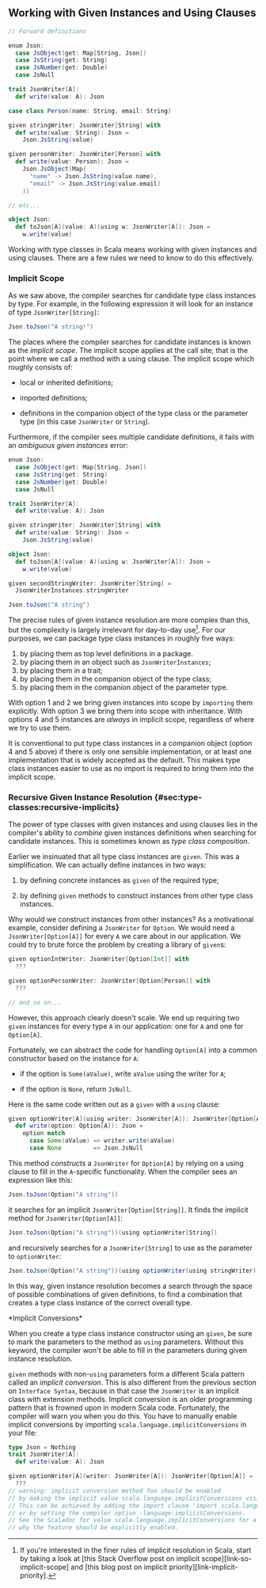 ## Working with Given Instances and Using Clauses

```scala mdoc:invisible
// Forward definitions

enum Json:
  case JsObject(get: Map[String, Json])
  case JsString(get: String)
  case JsNumber(get: Double)
  case JsNull

trait JsonWriter[A]:
  def write(value: A): Json

case class Person(name: String, email: String)

given stringWriter: JsonWriter[String] with
  def write(value: String): Json =
    Json.JsString(value)

given personWriter: JsonWriter[Person] with
  def write(value: Person): Json =
    Json.JsObject(Map(
      "name" -> Json.JsString(value.name),
      "email" -> Json.JsString(value.email)
    ))

// etc...

object Json:
  def toJson[A](value: A)(using w: JsonWriter[A]): Json =
    w.write(value)
```

Working with type classes in Scala means
working with given instances and using clauses.
There are a few rules we need to know to do this effectively.

### Implicit Scope

As we saw above, the compiler searches
for candidate type class instances by type.
For example, in the following expression
it will look for an instance of type
`JsonWriter[String]`:

```scala mdoc:silent
Json.toJson("A string!")
```

The places where the compiler searches for candidate instances
is known as the *implicit scope*.
The implicit scope applies at the call site;
that is the point where we call a method with a using clause.
The implicit scope which roughly consists of:

- local or inherited definitions;

- imported definitions;

- definitions in the companion object
  of the type class or the parameter type
  (in this case `JsonWriter` or `String`).

Furthermore, if the compiler sees multiple candidate definitions,
it fails with an *ambiguous given instances* error:

```scala mdoc:invisible:reset-object
enum Json:
  case JsObject(get: Map[String, Json])
  case JsString(get: String)
  case JsNumber(get: Double)
  case JsNull

trait JsonWriter[A]:
  def write(value: A): Json

given stringWriter: JsonWriter[String] with
  def write(value: String): Json =
    Json.JsString(value)

object Json:
  def toJson[A](value: A)(using w: JsonWriter[A]): Json =
    w.write(value)
```
```scala mdoc:fail
given secondStringWriter: JsonWriter[String] =
  JsonWriterInstances.stringWriter

Json.toJson("A string")
```

The precise rules of given instance resolution are more complex than this,
but the complexity is largely irrelevant for day-to-day use[^implicit-search].
For our purposes, we can package type class instances in roughly five ways:

1. by placing them as top level definitions in a package.
2. by placing them in an object such as `JsonWriterInstances`;
3. by placing them in a trait;
4. by placing them in the companion object of the type class;
5. by placing them in the companion object of the parameter type.

With option 1 and 2 we bring given instances into scope by `importing` them explicitly.
With option 3 we bring them into scope with inheritance.
With options 4 and 5 instances are *always* in implicit scope,
regardless of where we try to use them.

It is conventional to put type class instances in a companion object (option 4 and 5 above)
if there is only one sensible implementation,
or at least one implementation that is widely accepted as the default.
This makes type class instances easier to use
as no import is required to bring them into the implicit scope.

[^implicit-search]: If you're interested in the finer rules of implicit resolution in Scala,
start by taking a look at [this Stack Overflow post on implicit scope][link-so-implicit-scope]
and [this blog post on implicit priority][link-implicit-priority].


### Recursive Given Instance Resolution {#sec:type-classes:recursive-implicits}

The power of type classes with given instances and using clauses lies in
the compiler's ability to *combine* given instances definitions
when searching for candidate instances.
This is sometimes known as *type class composition*.

Earlier we insinuated that all type class instances
are `given`. This was a simplification.
We can actually define instances in two ways:

1. by defining concrete instances as
   `given` of the required type;

2. by defining `given` methods to
   construct instances from other type class instances.

Why would we construct instances from other instances?
As a motivational example,
consider defining a `JsonWriter` for `Option`.
We would need a `JsonWriter[Option[A]]`
for every `A` we care about in our application.
We could try to brute force the problem by creating
a library of `given`s:

```scala
given optionIntWriter: JsonWriter[Option[Int]] with
  ???

given optionPersonWriter: JsonWriter[Option[Person]] with
  ???

// and so on...
```

However, this approach clearly doesn't scale.
We end up requiring two `given` instances
for every type `A` in our application:
one for `A` and one for `Option[A]`.

Fortunately, we can abstract the code for handling `Option[A]`
into a common constructor based on the instance for `A`:

- if the option is `Some(aValue)`,
  write `aValue` using the writer for `A`;

- if the option is `None`, return `JsNull`.

Here is the same code written out as a `given` with a `using` clause:

```scala mdoc:silent
given optionWriter[A](using writer: JsonWriter[A]): JsonWriter[Option[A]] with
  def write(option: Option[A]): Json =
    option match
      case Some(aValue) => writer.write(aValue)
      case None         => Json.JsNull
```

This method *constructs* a `JsonWriter` for `Option[A]` by
relying on a using clause to
fill in the `A`-specific functionality.
When the compiler sees an expression like this:

```scala mdoc:silent
Json.toJson(Option("A string"))
```

it searches for an implicit `JsonWriter[Option[String]]`.
It finds the implicit method for `JsonWriter[Option[A]]`:

```scala mdoc:silent
Json.toJson(Option("A string"))(using optionWriter[String])
```

and recursively searches for a `JsonWriter[String]`
to use as the parameter to `optionWriter`:

```scala mdoc:silent
Json.toJson(Option("A string"))(using optionWriter(using stringWriter))
```

In this way, given instance resolution becomes
a search through the space of possible combinations
of given definitions, to find
a combination that creates a type class instance
of the correct overall type.

<div class="callout callout-warning">
*Implicit Conversions*

When you create a type class instance constructor
using an `given`,
be sure to mark the parameters to the method
as `using` parameters.
Without this keyword, the compiler won't be able to
fill in the parameters during given instance resolution.

`given` methods with non-`using` parameters
form a different Scala pattern called an *implicit conversion*. 
This is also different from the previous section on `Interface Syntax`, 
because in that case the `JsonWriter` is an implicit class with extension methods. 
Implicit conversion is an older programming pattern
that is frowned upon in modern Scala code.
Fortunately, the compiler will warn you when you do this.
You have to manually enable implicit conversions
by importing `scala.language.implicitConversions` in your file:

```scala mdoc:invisible:reset
type Json = Nothing
trait JsonWriter[A]:
  def write(value: A): Json
```
```scala modc:warn
given optionWriter[A](writer: JsonWriter[A]): JsonWriter[Option[A]] =
  ???
// warning: implicit conversion method foo should be enabled
// by making the implicit value scala.language.implicitConversions visible.
// This can be achieved by adding the import clause 'import scala.language.implicitConversions'
// or by setting the compiler option -language:implicitConversions.
// See the Scaladoc for value scala.language.implicitConversions for a discussion
// why the feature should be explicitly enabled.
```
</div>
